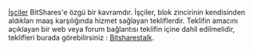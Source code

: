 [İşçiler](introduction/workers) BitShares'e özgü bir kavramdır. İşçiler, blok zincirinin kendisinden aldıkları maaş karşılığında hizmet sağlayan tekliflerdir. Teklifin amacını açıklayan bir web veya forum bağlantısı teklifin içine dahil edilmelidir, teklifleri burada görebilirsiniz :  [Bitsharestalk](https://bitsharestalk.org/index.php/board,103.0.html).